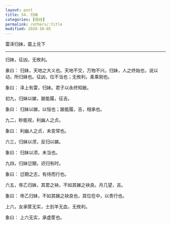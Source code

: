 ```yaml
---
layout: post
title: 54. 归妹
categories: [易经]
permalink: /others/:title
modified: 2020-10-05
---
```


雷泽归妹，震上兑下

---

归妹，征凶，无攸利。

彖曰： 归妹，天地之大义也。天地不交，万物不兴。归妹，人之终始也，说以动，所归妹也。征凶，位不当也；无攸利，柔乘刚也。

象曰： 泽上有雷，归妹。君子以永终知敝。

初九，归妹以娣，跛能履，征吉。

象曰： 归妹以娣，以恒也；跛能履，吉，相承也。

九二，眇能视，利幽人之贞。

象曰： 利幽人之贞，未变常也。

六三，归妹以须，反归以娣。

象曰： 归妹以须，未当也。

九四，归妹愆期，迟归有时。

象曰： 愆期之志，有待而行也。

六五，帝乙归妹，其君之袂，不如其娣之袂良。月几望，吉。

象曰： 帝乙归妹，不如其娣之袂良也，其位在中，以贵行也。

上六，女承筐无实，士刲羊无血，无攸利。

象曰： 上六无实，承虚筐也。